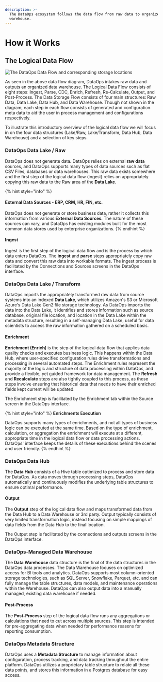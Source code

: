 ```yaml
---
description: >-
  The DataOps ecosystem follows the data flow from raw data to organized data
  warehouse.
---
```


# How it Works

## The Logical Data Flow

![The DataOps Data Flow and corresponding storage locations](../../.gitbook/assets/rap-logical-data-flow-new.png)

As seen in the above data flow diagram, DataOps intakes raw data and outputs an organized data warehouse. The Logical Data Flow consists of eight steps: Ingest, Parse, CDC, Enrich, Refresh, Re-Calculate, Output, and Post-Process. The Data Storage Flow consists of four main structures: Raw Data, Data Lake, Data Hub, and Data Warehouse. Though not shown in the diagram, each step in each flow consists of generated and configuration meta data to aid the user in process management and configurations respectively. 

To illustrate this introductory overview of the logical data flow we will focus in on the four data structures \(Lake/Raw, Lake/Transform, Data Hub, Data Warehouse\) and a selection of key steps.

### DataOps Data Lake / Raw

DataOps does not generate data. DataOps relies on external **raw data** sources, and DataOps supports many types of data sources such as flat CSV Files, databases or data warehouses. This raw data exists somewhere and the first step of the logical data flow \(ingest\) relies on appropriately copying this raw data to the Raw area of the **Data Lake**.

{% hint style="info" %}
#### External Data Sources - ERP, CRM, HR, FIN, etc.

DataOps does not generate or store business data, rather it collects this information from various **External Data Sources**. The nature of these sources can vary, and DataOps has existing modules built for the most common data stores used by enterprise organizations.
{% endhint %}

#### Ingest

Ingest is the first step of the logical data flow and is the process by which data enters DataOps. The **ingest** and **parse** steps appropriately copy raw data and convert this raw data into workable formats. The ingest process is facilitated by the Connections and Sources screens in the DataOps interface. 

### DataOps Data Lake / Transform

DataOps imports the appropriately transformed raw data from source systems into an indexed **Data Lake**, which utilizes Amazon's S3 or Microsoft Azure's Data Lake Gen2 file storage technology. As DataOps imports the data into the Data Lake, it identifies and stores information such as source database, original file location, and location in the Data Lake within the metadata structure, resulting in a self-managing Data Lake, useful for data scientists to access the raw information gathered on a scheduled basis.

#### Enrichment

**Enrichment \(Enrich\)** is the step of the logical data flow that applies data quality checks and executes business logic. This happens within the Data Hub, where user-specified configuration rules drive transformations and processing in several automated steps. The Enrichment rules represent the majority of the logic and structure of data processing within DataOps, and provide a flexible, yet guided framework for data management. The **Refresh** and **Recalculate** steps are also tightly coupled to this process, as those steps involve ensuring that historical data that needs to have their enriched fields kept current will be updated.

The Enrichment step is facilitated by the Enrichment tab within the Source screen in the DataOps interface. 

{% hint style="info" %}
**Enrichments Execution**

DataOps supports many types of enrichments, and not all types of business logic can be executed at the same time. Based on the type of enrichment, calculation, or aggregation the enrichment will execute at a different, appropriate time in the logical data flow or data processing actions. DataOps' interface keeps the details of these executions behind the scenes and user friendly.
{% endhint %}

### DataOps Data Hub

The **Data Hub** consists of a Hive table optimized to process and store data for DataOps. As data moves through processing steps, DataOps automatically and continuously modifies the underlying table structures to ensure optimal performance.

#### Output

The **Output** step of the logical data flow and maps transformed data from the Data Hub to a Data Warehouse or 3rd party. Output typically consists of very limited transformation logic, instead focusing on simple mappings of data fields from the Data Hub to the final location.

The Output step is facilitated by the connections and outputs screens in the DataOps interface.

### DataOps-Managed Data Warehouse

The **Data Warehouse** data structure is the final of the data structures in the DataOps data processes. The Data Warehouse focuses on optimized access for BI tools and analytics. DataOps supports most column-oriented storage technologies, such as SQL Server, Snowflake, Parquet, etc. and can fully manage the table structures, data models, and maintenance operations within the Warehouse. DataOps can also output data into a manually managed, existing data warehouse if needed.

#### Post-Process

The **Post-Process** step of the logical data flow runs any aggregations or calculations that need to cut across multiple sources. This step is intended for pre-aggregating data when needed for performance reasons for reporting consumption.

### DataOps Metadata Structure

DataOps uses a **Metadata Structure** to manage information about configuration, process tracking, and data tracking throughout the entire platform. DataOps utilizes a proprietary table structure to relate all these data points, and stores this information in a Postgres database for easy access.

